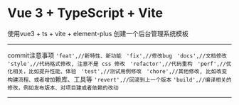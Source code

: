 # Vue 3 + TypeScript + Vite

使用vue3 + ts + vite + element-plus 创建一个后台管理系统模板

* * *
commit注意事项
``'feat',//新特性、新功能 ``
``'fix',//修改bug ``
``'docs',//文档修改 ``
``'style',//代码格式修改, 注意不是 css 修改 ``
``'refactor',//代码重构 ``
``'perf',//优化相关，比如提升性能、体验 ``
``'test',//测试用例修改 ``
``'chore',//其他修改, 比如改变构建流程、或者增加``赖库、工具等
``'revert',//回滚到上一个版本``
``'build',//编译相关的修改，例如发布版本、对项目建或者依赖的改动``
* * *
